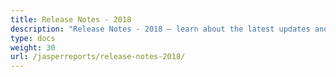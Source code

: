 ```yaml
---
title: Release Notes - 2018
description: "Release Notes - 2018 – learn about the latest updates and fixes."
type: docs
weight: 30
url: /jasperreports/release-notes-2018/
---
```



